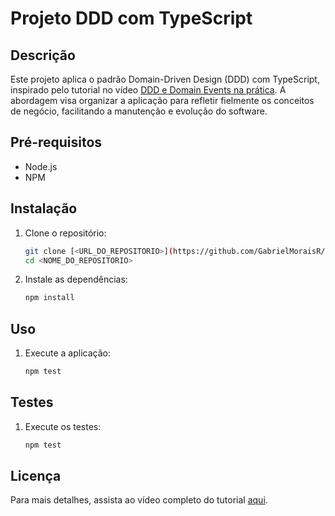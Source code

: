 # Projeto DDD com TypeScript

## Descrição
Este projeto aplica o padrão Domain-Driven Design (DDD) com TypeScript, inspirado pelo tutorial no vídeo [DDD e Domain Events na prática](https://www.youtube.com/watch?v=nJOgYtg_2UM). A abordagem visa organizar a aplicação para refletir fielmente os conceitos de negócio, facilitando a manutenção e evolução do software.

## Pré-requisitos
- Node.js
- NPM

## Instalação

1. Clone o repositório:
   ```bash
   git clone [<URL_DO_REPOSITORIO>](https://github.com/GabrielMoraisR/DDD.git)
   cd <NOME_DO_REPOSITORIO>
   ```

2. Instale as dependências:
   ```bash
   npm install
   ```

## Uso

1. Execute a aplicação:
   ```bash
   npm test
   ```

## Testes

1. Execute os testes:
   ```bash
   npm test
   ```


## Licença
Para mais detalhes, assista ao vídeo completo do tutorial [aqui](https://www.youtube.com/watch?v=nJOgYtg_2UM).
